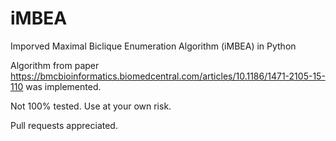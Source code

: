 # iMBEA
Imporved Maximal Biclique Enumeration Algorithm (iMBEA) in Python

Algorithm from paper https://bmcbioinformatics.biomedcentral.com/articles/10.1186/1471-2105-15-110 was implemented.

Not 100% tested. Use at your own risk. 

Pull requests appreciated.
